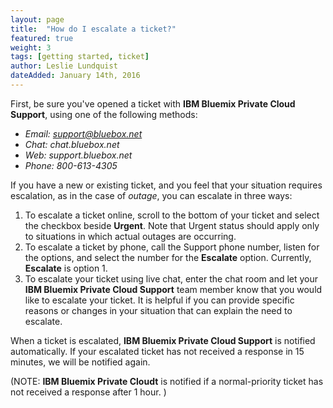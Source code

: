 ```yaml
---
layout: page
title:  "How do I escalate a ticket?"
featured: true
weight: 3
tags: [getting started, ticket]
author: Leslie Lundquist
dateAdded: January 14th, 2016
---
```


First, be sure you've opened a ticket with **IBM Bluemix Private Cloud Support**, using one of the following methods:

 - *Email: support@bluebox.net*
 - *Chat: chat.bluebox.net*
 - *Web: support.bluebox.net*
 - *Phone: 800-613-4305*

If you have a new or existing ticket, and you feel that your situation requires escalation, as in the case of _outage_, you can escalate in three ways:

1. To escalate a ticket online, scroll to the bottom of your ticket and select the checkbox beside **Urgent**. Note that Urgent status should apply only to situations in which actual outages are occurring.
2. To escalate a ticket by phone, call the Support phone number, listen for the options, and select the number for the **Escalate** option. Currently, **Escalate** is option 1.
3. To escalate your ticket using live chat, enter the chat room and let your **IBM Bluemix Private Cloud Support** team member know that you would like to escalate your ticket. It is helpful if you can provide specific reasons or changes in your situation that can explain the need to escalate.

When a ticket is escalated, **IBM Bluemix Private Cloud Support** is notified automatically. If your escalated ticket has not received a response in 15 minutes, we will be notified again.

(NOTE: **IBM Bluemix Private Cloudt** is notified if a normal-priority ticket has not received a response after 1 hour. )
